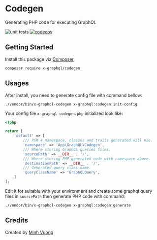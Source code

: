 Codegen
=======

Generating PHP code for executing GraphQL

![unit tests](https://github.com/x-graphql/codegen/actions/workflows/unit_tests.yml/badge.svg)
[![codecov](https://codecov.io/gh/x-graphql/codegen/graph/badge.svg?token=IYPjngBdMK)](https://codecov.io/gh/x-graphql/codegen)

Getting Started
---------------

Install this package via [Composer](https://getcomposer.org)

```shell
composer require x-graphql/codegen
```

Usages
------

After install, you need to generate config file with command bellow:

```shell
./vendor/bin/x-graphql-codegen x-graphql:codegen:init-config
```

Your config file `x-graphql-codegen.php` initialized look like:

```php 
<?php

return [
    'default' => [
        /// PSR 4 namespace, classes and traits generated will use.
        'namespace' => 'App\GraphQL\Codegen',
        /// Where storing GraphQL queries files.
        'sourcePath' => __DIR__ . '/',
        /// Where storing PHP generated code with namespace above.
        'destinationPath' => __DIR__ . '/',
        /// Generated query class name.
        'queryClassName' => 'GraphQLQuery',
    ]
];
```

Edit it for suitable with your environment and create some graphql query files in `sourcePath`
then generate PHP code with command:

```shell
./vendor/bin/x-graphql-codegen x-graphql:codegen:generate
```

Credits
-------

Created by [Minh Vuong](https://github.com/vuongxuongminh)

